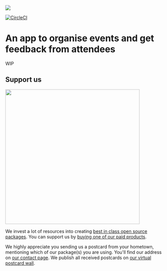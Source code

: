 
[<img src="https://github-ads.s3.eu-central-1.amazonaws.com/support-ukraine.svg?t=1" />](https://supportukrainenow.org)

[![CircleCI](https://circleci.com/gh/spatie/attended.io/tree/master.svg?style=svg)](https://circleci.com/gh/spatie/attended.io/tree/master)

# An app to organise events and get feedback from attendees

WIP

## Support us

[<img src="https://github-ads.s3.eu-central-1.amazonaws.com/attendedio.jpg?t=1" width="419px" />](https://spatie.be/github-ad-click/attended.io)

We invest a lot of resources into creating [best in class open source packages](https://spatie.be/open-source). You can support us by [buying one of our paid products](https://spatie.be/open-source/support-us).

We highly appreciate you sending us a postcard from your hometown, mentioning which of our package(s) you are using. You'll find our address on [our contact page](https://spatie.be/about-us). We publish all received postcards on [our virtual postcard wall](https://spatie.be/open-source/postcards).
